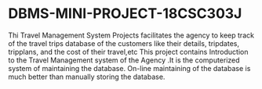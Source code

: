 # DBMS-MINI-PROJECT-18CSC303J

Thi Travel Management System Projects facilitates the agency to keep track of the travel trips database of the customers like their details, tripdates, tripplans, and the cost of their travel,etc
This project contains Introduction to the Travel Management system of the Agency .It is the computerized system of maintaining the database. On-line maintaining of the database is much better than manually storing the database.


